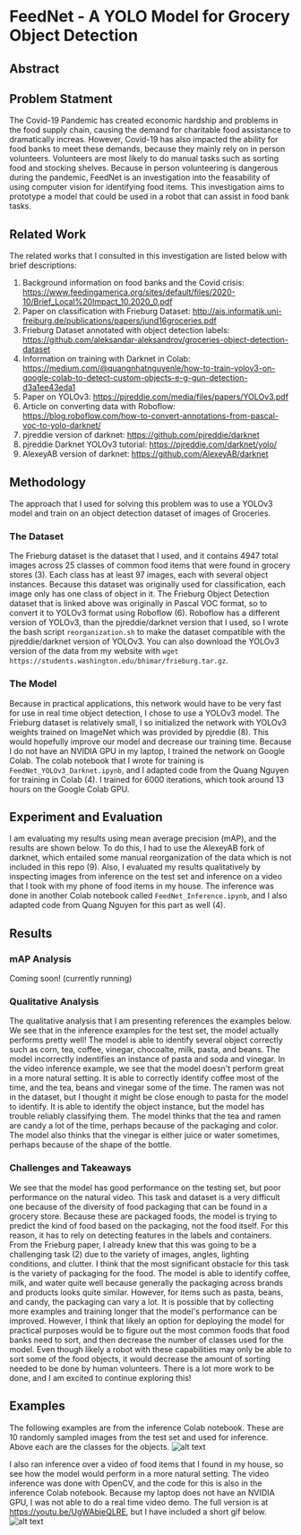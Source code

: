 # FeedNet - A YOLO Model for Grocery Object Detection

## Abstract


## Problem Statment
The Covid-19 Pandemic has created economic hardship and problems in the food supply chain, causing the demand for charitable food assistance to dramatically increas. However, Covid-19 has also impacted the ability for food banks to meet these demands, because they mainly rely on in person volunteers. Volunteers are most likely to do manual tasks such as sorting food and stocking shelves. Because in person volunteering is dangerous during the pandemic, FeedNet is an investigation into the feasability of using computer vision for identifying food items. This investigation aims to prototype a model that could be used in a robot that can assist in food bank tasks.

## Related Work
The related works that I consulted in this investigation are listed below with brief descriptions:
1. Background information on food banks and the Covid crisis: https://www.feedingamerica.org/sites/default/files/2020-10/Brief_Local%20Impact_10.2020_0.pdf
2. Paper on classification with Frieburg Dataset: http://ais.informatik.uni-freiburg.de/publications/papers/jund16groceries.pdf
3. Frieburg Dataset annotated with object detection labels: https://github.com/aleksandar-aleksandrov/groceries-object-detection-dataset
4. Information on training with Darknet in Colab: https://medium.com/@quangnhatnguyenle/how-to-train-yolov3-on-google-colab-to-detect-custom-objects-e-g-gun-detection-d3a1ee43eda1
5. Paper on YOLOv3: https://pjreddie.com/media/files/papers/YOLOv3.pdf
6. Article on converting data with Roboflow: https://blog.roboflow.com/how-to-convert-annotations-from-pascal-voc-to-yolo-darknet/
7. pjreddie version of darknet: https://github.com/pjreddie/darknet
8. pjreddie Darknet YOLOv3 tutorial: https://pjreddie.com/darknet/yolo/
9. AlexeyAB version of darknet: https://github.com/AlexeyAB/darknet

## Methodology
The approach that I used for solving this problem was to use a YOLOv3 model and train on an object detection dataset of images of Groceries. 

### The Dataset
The Frieburg dataset is the dataset that I used, and it contains 4947 total images across 25 classes of common food items that were found in grocery stores (3). Each class has at least 97 images, each with several object instances. Because this dataset was originally used for classification, each image only has one class of object in it. The Frieburg Object Detection dataset that is linked above was originally in Pascal VOC format, so to convert it to YOLOv3 format using Roboflow (6). Roboflow has a different version of YOLOv3, than the pjreddie/darknet version that I used, so I wrote the bash script ```reorganization.sh``` to make the dataset compatible with the pjreddie/darknet version of YOLOv3. You can also download the YOLOv3 version of the data from my website with ```wget https://students.washington.edu/bhimar/frieburg.tar.gz```.

### The Model
Because in practical applications, this network would have to be very fast for use in real time object detection, I chose to use a YOLOv3 model. The Frieburg dataset is relatively small, I so initialized the network with YOLOv3 weights trained on ImageNet which was provided by pjreddie (8). This would hopefully improve our model and decrease our training time. Because I do not have an NVIDIA GPU in my laptop, I trained the network on Google Colab. The colab notebook that I wrote for training is ```FeedNet_YOLOv3_Darknet.ipynb```, and I adapted code from the Quang Nguyen for training in Colab (4). I trained for 6000 iterations, which took around 13 hours on the Google Colab GPU.

## Experiment and Evaluation
I am evaluating my results using mean average precision (mAP), and the results are shown below. To do this, I had to use the AlexeyAB fork of darknet, which entailed some manual reorganization of the data which is not included in this repo (9). Also, I evaluated my results qualitatively by inspecting images from inference on the test set and inference on a video that I took with my phone of food items in my house. The inference was done in another Colab notebook called ```FeedNet_Inference.ipynb```, and I also adapted code from Quang Nguyen for this part as well (4).

## Results
### mAP Analysis
Coming soon! (currently running)

### Qualitative Analysis
The qualitative analysis that I am presenting references the examples below. We see that in the inference examples for the test set, the model actually performs pretty well! The model is able to identify several object correctly such as corn, tea, coffee, vinegar, chocoalte, milk, pasta, and beans. The model incorrectly indentifies an instance of pasta and soda and vinegar. In the video inference example, we see that the model doesn't perform great in a more natural setting. It is able to correctly identify coffee most of the time, and the tea, beans and vinegar some of the time. The ramen was not in the dataset, but I thought it might be close enough to pasta for the model to identify. It is able to identify the object instance, but the model has trouble reliably classifying them. The model thinks that the tea and ramen are candy a lot of the time, perhaps because of the packaging and color. The model also thinks that the vinegar is either juice or water sometimes, perhaps because of the shape of the bottle.

### Challenges and Takeaways
We see that the model has good performance on the testing set, but poor performance on the natural video. This task and dataset is a very difficult one because of the diversity of food packaging that can be found in a grocery store. Because these are packaged foods, the model is trying to predict the kind of food based on the packaging, not the food itself. For this reason, it has to rely on detecting features in the labels and containers. From the Frieburg paper, I already knew that this was going to be a challenging task (2) due to the variety of images, angles, lighting conditions, and clutter. I think that the most significant obstacle for this task is the variety of packaging for the food. The model is able to identify coffee, milk, and water quite well because generally the packaging across brands and products looks quite similar. However, for items such as pasta, beans, and candy, the packaging can vary a lot. It is possible that by collecting more examples and training longer that the model's performance can be improved. However, I think that likely an option for deploying the model for practical purposes would be to figure out the most common foods that food banks need to sort, and then decrease the number of classes used for the model. Even though likely a robot with these capabilities may only be able to sort some of the food objects, it would decrease the amount of sorting needed to be done by human volunteers. There is a lot more work to be done, and I am excited to continue exploring this!

## Examples
The following examples are from the inference Colab notebook. These are 10 randomly sampled images from the test set and used for inference. Above each are the classes for the objects.
![alt text](writeup/predictions.png?raw=true)

I also ran inference over a video of food items that I found in my house, so see how the model would perform in a more natural setting. The video inference was done with OpenCV, and the code for this is also in the inference Colab notebook. Because my laptop does not have an NVIDIA GPU, I was not able to do a real time video demo. The full version is at https://youtu.be/UgWAbjeQLRE, but I have included a short gif below.
![alt text](writeup/demo.gif?raw=true)